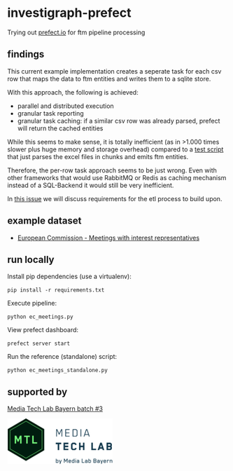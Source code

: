 # investigraph-prefect

Trying out [prefect.io](https://www.prefect.io/) for ftm pipeline processing

## findings

This current example implementation creates a seperate task for each csv row that maps the data to ftm entities and writes them to a sqlite store.

With this approach, the following is achieved:
- parallel and distributed execution
- granular task reporting
- granular task caching: if a similar csv row was already parsed, prefect will return the cached entities

While this seems to make sense, it is totally inefficient (as in >1.000 times slower plus huge memory and storage overhead) compared to a [test script](./ec_meetings_standalone.py) that just parses the excel files in chunks and emits ftm entities.

Therefore, the per-row task approach seems to be just wrong. Even with other frameworks that would use RabbitMQ or Redis as caching mechanism instead of a SQL-Backend it would still be very inefficient.

In [this issue](https://github.com/investigativedata/investigraph-prefect/issues/1) we will discuss requirements for the etl process to build upon.

## example dataset

- [European Commission - Meetings with interest representatives](https://data.europa.eu/data/datasets/european-commission-meetings-with-interest-representatives?locale=en)

## run locally

Install pip dependencies (use a virtualenv):

    pip install -r requirements.txt

Execute pipeline:

    python ec_meetings.py

View prefect dashboard:

    prefect server start

Run the reference (standalone) script:

    python ec_meetings_standalone.py


## supported by

[Media Tech Lab Bayern batch #3](https://github.com/media-tech-lab)

<a href="https://www.media-lab.de/en/programs/media-tech-lab">
    <img src="https://raw.githubusercontent.com/media-tech-lab/.github/main/assets/mtl-powered-by.png" width="240" title="Media Tech Lab powered by logo">
</a>
